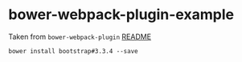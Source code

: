 # bower-webpack-plugin-example
Taken from `bower-webpack-plugin` [README](https://github.com/lpiepiora/bower-webpack-plugin#example)

```
bower install bootstrap#3.3.4 --save
```
